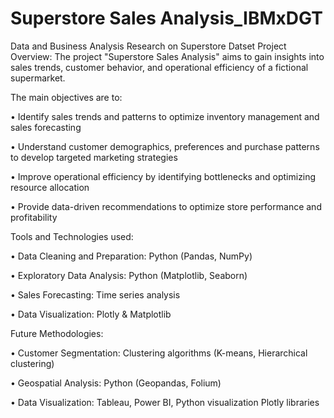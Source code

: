 # Superstore Sales Analysis_IBMxDGT
Data and Business Analysis Research on Superstore Datset
Project Overview:
The project "Superstore Sales Analysis" aims to gain insights into sales trends, customer behavior, and operational efficiency of a fictional supermarket.

The main objectives are to:

• Identify sales trends and patterns to optimize inventory management and sales forecasting

• Understand customer demographics, preferences and purchase patterns to develop targeted marketing strategies

• Improve operational efficiency by identifying bottlenecks and optimizing resource allocation

• Provide data-driven recommendations to optimize store performance and profitability

Tools and Technologies used:

• Data Cleaning and Preparation: Python (Pandas, NumPy)

• Exploratory Data Analysis: Python (Matplotlib, Seaborn)

• Sales Forecasting: Time series analysis

• Data Visualization: Plotly & Matplotlib 

Future Methodologies:

• Customer Segmentation: Clustering algorithms (K-means, Hierarchical clustering)

• Geospatial Analysis: Python (Geopandas, Folium) 

• Data Visualization: Tableau, Power BI, Python visualization Plotly libraries
